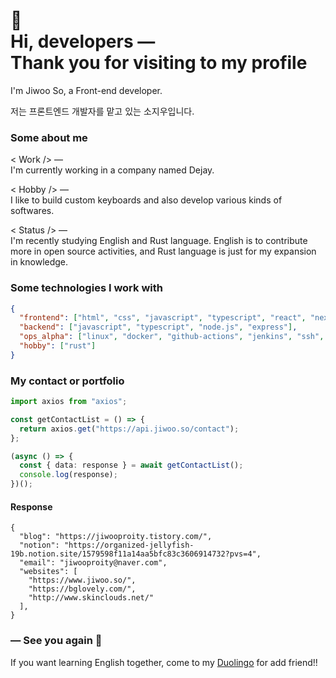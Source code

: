 # 👋<br/>Hi, developers ―<br/>Thank you for visiting to my profile

I'm Jiwoo So, a Front-end developer.

저는 프론트엔드 개발자를 맡고 있는 소지우입니다.

### Some about me

< Work /> ―  
I'm currently working in a company named Dejay.

< Hobby /> ―    
I like to build custom keyboards and also develop various kinds of softwares.

< Status /> ―   
I'm recently studying English and Rust language. English is to contribute more in open source activities, and Rust language is just for my expansion in knowledge.

### Some technologies I work with

```json
{
  "frontend": ["html", "css", "javascript", "typescript", "react", "next.js"],
  "backend": ["javascript", "typescript", "node.js", "express"],
  "ops_alpha": ["linux", "docker", "github-actions", "jenkins", "ssh", "zsh", "git"],
  "hobby": ["rust"]
}
```

### My contact or portfolio

```typescript
import axios from "axios";

const getContactList = () => {
  return axios.get("https://api.jiwoo.so/contact");
};

(async () => {
  const { data: response } = await getContactList();
  console.log(response);
})();
```

#### Response

```console
{
  "blog": "https://jiwooproity.tistory.com/",
  "notion": "https://organized-jellyfish-19b.notion.site/1579598f11a14aa5bfc83c3606914732?pvs=4",
  "email": "jiwooproity@naver.com",
  "websites": [
    "https://www.jiwoo.so/",
    "https://bglovely.com/",
    "http://www.skinclouds.net/"
  ],
}
```

### ― See you again 🙌

If you want learning English together, come to my [Duolingo](https://www.duolingo.com/profile/jiwooproity) for add friend!!
